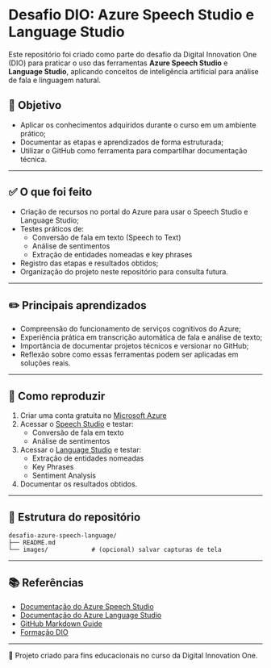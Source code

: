 # Desafio DIO: Azure Speech Studio e Language Studio

Este repositório foi criado como parte do desafio da Digital Innovation One (DIO) para praticar o uso das ferramentas **Azure Speech Studio** e **Language Studio**, aplicando conceitos de inteligência artificial para análise de fala e linguagem natural.

## 📌 Objetivo

- Aplicar os conhecimentos adquiridos durante o curso em um ambiente prático;
- Documentar as etapas e aprendizados de forma estruturada;
- Utilizar o GitHub como ferramenta para compartilhar documentação técnica.

---

## ✅ O que foi feito

- Criação de recursos no portal do Azure para usar o Speech Studio e Language Studio;
- Testes práticos de:
  - Conversão de fala em texto (Speech to Text)
  - Análise de sentimentos
  - Extração de entidades nomeadas e key phrases
- Registro das etapas e resultados obtidos;
- Organização do projeto neste repositório para consulta futura.

---

## ✏️ Principais aprendizados

- Compreensão do funcionamento de serviços cognitivos do Azure;
- Experiência prática em transcrição automática de fala e análise de texto;
- Importância de documentar projetos técnicos e versionar no GitHub;
- Reflexão sobre como essas ferramentas podem ser aplicadas em soluções reais.

---

## 🚀 Como reproduzir

1. Criar uma conta gratuita no [Microsoft Azure](https://portal.azure.com/)
2. Acessar o [Speech Studio](https://speech.microsoft.com/) e testar:
   - Conversão de fala em texto
   - Análise de sentimentos
3. Acessar o [Language Studio](https://language.azure.com/) e testar:
   - Extração de entidades nomeadas
   - Key Phrases
   - Sentiment Analysis
4. Documentar os resultados obtidos.

---

## 📂 Estrutura do repositório

```
desafio-azure-speech-language/
├── README.md
└── images/            # (opcional) salvar capturas de tela
```

---

## 📚 Referências

- [Documentação do Azure Speech Studio](https://learn.microsoft.com/pt-br/azure/cognitive-services/speech-service/)
- [Documentação do Azure Language Studio](https://learn.microsoft.com/pt-br/azure/cognitive-services/language-service/)
- [GitHub Markdown Guide](https://guides.github.com/features/mastering-markdown/)
- [Formação DIO](https://www.dio.me/)

---

🔗 Projeto criado para fins educacionais no curso da Digital Innovation One.

